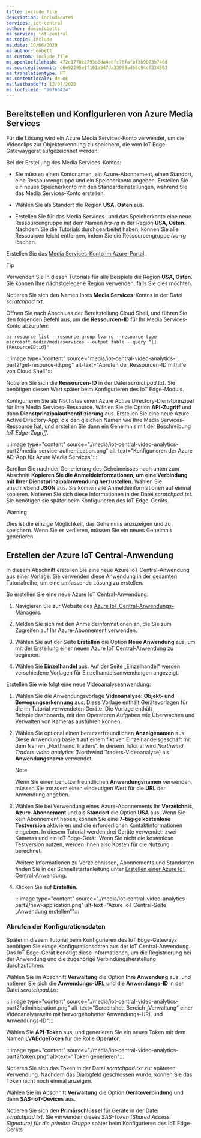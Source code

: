 ```yaml
---
title: include file
description: Includedatei
services: iot-central
author: dominicbetts
ms.service: iot-central
ms.topic: include
ms.date: 10/06/2020
ms.author: dobett
ms.custom: include file
ms.openlocfilehash: 472c1770e2793d8da4e8fc76fafbf3b9073b746d
ms.sourcegitcommit: d6e92295e1f161a547da33999ad66c94cf334563
ms.translationtype: HT
ms.contentlocale: de-DE
ms.lasthandoff: 12/07/2020
ms.locfileid: "96763424"
---
```

## <a name="deploy-and-configure-azure-media-services"></a>Bereitstellen und Konfigurieren von Azure Media Services

Für die Lösung wird ein Azure Media Services-Konto verwendet, um die Videoclips zur Objekterkennung zu speichern, die vom IoT Edge-Gatewaygerät aufgezeichnet werden.

Bei der Erstellung des Media Services-Kontos:

- Sie müssen einen Kontonamen, ein Azure-Abonnement, einen Standort, eine Ressourcengruppe und ein Speicherkonto angeben. Erstellen Sie ein neues Speicherkonto mit den Standardeinstellungen, während Sie das Media Services-Konto erstellen.

- Wählen Sie als Standort die Region **USA, Osten** aus.

- Erstellen Sie für das Media Services- und das Speicherkonto eine neue Ressourcengruppe mit dem Namen *lva-rg* in der Region **USA, Osten**. Nachdem Sie die Tutorials durchgearbeitet haben, können Sie alle Ressourcen leicht entfernen, indem Sie die Ressourcengruppe *lva-rg* löschen.

Erstellen Sie das [Media Services-Konto im Azure-Portal](https://portal.azure.com/?r=1#create/Microsoft.MediaService).

> [!TIP]
> Verwenden Sie in diesen Tutorials für alle Beispiele die Region **USA, Osten**. Sie können Ihre nächstgelegene Region verwenden, falls Sie dies möchten.

Notieren Sie sich den Namen Ihres **Media Services**-Kontos in der Datei *scratchpad.txt*.

Öffnen Sie nach Abschluss der Bereitstellung Cloud Shell, und führen Sie den folgenden Befehl aus, um die **Ressourcen-ID** für Ihr Media Services-Konto abzurufen:

```azurecli
az resource list --resource-group lva-rg --resource-type microsoft.media/mediaservices --output table --query "[].{ResourceID:id}"
```

:::image type="content" source="media/iot-central-video-analytics-part2/get-resource-id.png" alt-text="Abrufen der Ressourcen-ID mithilfe von Cloud Shell":::

Notieren Sie sich die **Ressourcen-ID** in der Datei *scratchpad.txt*. Sie benötigen diesen Wert später beim Konfigurieren des IoT Edge-Moduls.

Konfigurieren Sie als Nächstes einen Azure Active Directory-Dienstprinzipal für Ihre Media Services-Ressource. Wählen Sie die Option **API-Zugriff** und dann **Dienstprinzipalauthentifizierung** aus. Erstellen Sie eine neue Azure Active Directory-App, die den gleichen Namen wie Ihre Media Services-Ressource hat, und erstellen Sie dann ein Geheimnis mit der Beschreibung *IoT Edge-Zugriff*.

:::image type="content" source="./media/iot-central-video-analytics-part2/media-service-authentication.png" alt-text="Konfigurieren der Azure AD-App für Azure Media Services":::

Scrollen Sie nach der Generierung des Geheimnisses nach unten zum Abschnitt **Kopieren Sie die Anmeldeinformationen, um eine Verbindung mit Ihrer Dienstprinzipalanwendung herzustellen**. Wählen Sie anschließend **JSON** aus. Sie können alle Anmeldeinformationen auf einmal kopieren. Notieren Sie sich diese Informationen in der Datei *scratchpad.txt*. Sie benötigen sie später beim Konfigurieren des IoT Edge-Geräts.

> [!WARNING]
> Dies ist die einzige Möglichkeit, das Geheimnis anzuzeigen und zu speichern. Wenn Sie es verlieren, müssen Sie ein neues Geheimnis generieren.

## <a name="create-the-azure-iot-central-application"></a>Erstellen der Azure IoT Central-Anwendung

In diesem Abschnitt erstellen Sie eine neue Azure IoT Central-Anwendung aus einer Vorlage. Sie verwenden diese Anwendung in der gesamten Tutorialreihe, um eine umfassende Lösung zu erstellen.

So erstellen Sie eine neue Azure IoT Central-Anwendung:

1. Navigieren Sie zur Website des [Azure IoT Central-Anwendungs-Managers](https://aka.ms/iotcentral).

1. Melden Sie sich mit den Anmeldeinformationen an, die Sie zum Zugreifen auf Ihr Azure-Abonnement verwenden.

1. Wählen Sie auf der Seite **Erstellen** die Option **Neue Anwendung** aus, um mit der Erstellung einer neuen Azure IoT Central-Anwendung zu beginnen.

1. Wählen Sie **Einzelhandel** aus. Auf der Seite „Einzelhandel“ werden verschiedene Vorlagen für Einzelhandelsanwendungen angezeigt.

Erstellen Sie wie folgt eine neue Videoanalyseanwendung:

1. Wählen Sie die Anwendungsvorlage **Videoanalyse: Objekt- und Bewegungserkennung** aus. Diese Vorlage enthält Gerätevorlagen für die im Tutorial verwendeten Geräte. Die Vorlage enthält Beispieldashboards, mit den Operatoren Aufgaben wie Überwachen und Verwalten von Kameras ausführen können.

1. Wählen Sie optional einen benutzerfreundlichen **Anzeigenamen** aus. Diese Anwendung basiert auf einem fiktiven Einzelhandelsgeschäft mit dem Namen „Northwind Traders“. In diesem Tutorial wird *Northwind Traders video analytics* (Northwind Traders-Videoanalyse) als **Anwendungsname** verwendet.

    > [!NOTE]
    > Wenn Sie einen benutzerfreundlichen **Anwendungsnamen** verwenden, müssen Sie trotzdem einen eindeutigen Wert für die **URL** der Anwendung angeben.

1. Wählen Sie bei Verwendung eines Azure-Abonnements Ihr **Verzeichnis**, **Azure-Abonnement** und als **Standort** die Option **USA** aus. Wenn Sie kein Abonnement haben, können Sie eine **7-tägige kostenlose Testversion** aktivieren und die erforderlichen Kontaktinformationen eingeben. In diesem Tutorial werden drei Geräte verwendet: zwei Kameras und ein IoT Edge-Gerät. Wenn Sie nicht die kostenlose Testversion nutzen, werden Ihnen also Kosten für die Nutzung berechnet.

    Weitere Informationen zu Verzeichnissen, Abonnements und Standorten finden Sie in der Schnellstartanleitung unter [Erstellen einer Azure IoT Central-Anwendung](../articles/iot-central/core/quick-deploy-iot-central.md).

1. Klicken Sie auf **Erstellen**.

    :::image type="content" source="./media/iot-central-video-analytics-part2/new-application.png" alt-text="Azure IoT Central-Seite „Anwendung erstellen“":::

### <a name="retrieve-the-configuration-data"></a>Abrufen der Konfigurationsdaten

Später in diesem Tutorial beim Konfigurieren des IoT Edge-Gateways benötigen Sie einige Konfigurationsdaten aus der IoT Central-Anwendung. Das IoT Edge-Gerät benötigt diese Informationen, um die Registrierung bei der Anwendung und die zugehörige Verbindungsherstellung durchzuführen.

Wählen Sie im Abschnitt **Verwaltung** die Option **Ihre Anwendung** aus, und notieren Sie sich die **Anwendungs-URL** und die **Anwendungs-ID** in der Datei *scratchpad.txt*:

:::image type="content" source="./media/iot-central-video-analytics-part2/administration.png" alt-text="Screenshot: Bereich „Verwaltung“ einer Videoanalyseseite mit hervorgehobener Anwendungs-URL und Anwendungs-ID":::

Wählen Sie **API-Token** aus, und generieren Sie ein neues Token mit dem Namen **LVAEdgeToken** für die Rolle **Operator**:

:::image type="content" source="./media/iot-central-video-analytics-part2/token.png" alt-text="Token generieren":::

Notieren Sie sich das Token in der Datei *scratchpad.txt* zur späteren Verwendung. Nachdem das Dialogfeld geschlossen wurde, können Sie das Token nicht noch einmal anzeigen.

Wählen Sie im Abschnitt **Verwaltung** die Option **Geräteverbindung** und dann **SAS-IoT-Devices** aus.

Notieren Sie sich den **Primärschlüssel** für Geräte in der Datei *scratchpad.txt*. Sie verwenden dieses *SAS-Token (Shared Access Signature) für die primäre Gruppe* später beim Konfigurieren des IoT Edge-Geräts.
